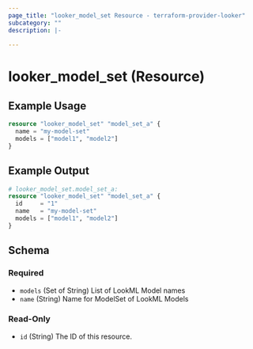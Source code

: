```yaml
---
page_title: "looker_model_set Resource - terraform-provider-looker"
subcategory: ""
description: |-
  
---
```

# looker_model_set (Resource)

## Example Usage
```terraform
resource "looker_model_set" "model_set_a" {
  name = "my-model-set"
  models = ["model1", "model2"]
}
```

## Example Output
```terraform
# looker_model_set.model_set_a:
resource "looker_model_set" "model_set_a" {
  id     = "1"
  name   = "my-model-set"
  models = ["model1", "model2"]
}
```

<!-- schema generated by tfplugindocs -->
## Schema

### Required

- `models` (Set of String) List of LookML Model names
- `name` (String) Name for ModelSet of LookML Models

### Read-Only

- `id` (String) The ID of this resource.
